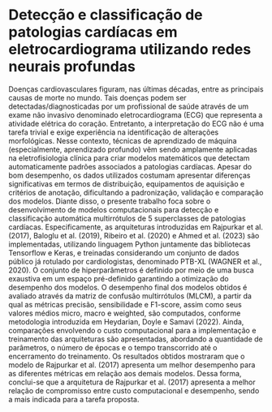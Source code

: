# Detecção e classificação de patologias cardíacas em eletrocardiograma utilizando redes neurais profundas
Doenças cardiovasculares figuram, nas últimas décadas, entre as principais causas de morte no mundo. Tais doenças podem ser detectadas/diagnosticadas por um profissional de saúde através de um exame não invasivo denominado eletrocardiograma (ECG) que representa a atividade elétrica do coração. Entretanto, a interpretação do ECG não é uma tarefa trivial e exige experiência na identificação de alterações morfológicas. Nesse contexto, técnicas de aprendizado de máquina (especialmente, aprendizado profundo) vêm sendo amplamente aplicadas na eletrofisiologia clínica para criar modelos matemáticos que detectam automaticamente padrões associados a patologias cardíacas. Apesar do bom desempenho, os dados utilizados costumam apresentar diferenças significativas em termos de distribuição, equipamentos de aquisição e critérios de anotação, dificultando a padronização, validação e comparação dos modelos. Diante disso, o presente trabalho foca sobre o desenvolvimento de modelos computacionais para detecção e classificação automática multirrótulos de 5 superclasses de patologias cardíacas. Especificamente, as arquiteturas introduzidas em Rajpurkar et al. (2017), Baloglu et al. (2019), Ribeiro et al. (2020) e Ahmed et al. (2023) são implementadas, utilizando linguagem Python juntamente das bibliotecas Tensorflow e Keras, e treinadas considerando um conjunto de dados público já rotulado por cardiologistas, denominado PTB-XL (WAGNER et al., 2020). O conjunto de hiperparâmetros é definido por meio de uma busca exaustiva em um espaço pré-definido garantindo a otimização do desempenho dos modelos. O desempenho final dos modelos obtidos é avaliado através da matriz de confusão multirrótulos (MLCM), a partir da qual as métricas precisão, sensibilidade e F1-score, assim como seus valores médios micro, macro e weighted, são computados, conforme metodologia introduzida em Heydarian, Doyle e Samavi (2022). Ainda, comparações envolvendo o custo computacional para a implementação e treinamento das arquiteturas são apresentadas, abordando a quantidade de parâmetros, o número de épocas e o tempo transcorrido até o encerramento do treinamento. Os resultados obtidos mostraram que o modelo de Rajpurkar et al. (2017) apresenta um melhor desempenho para as diferentes métricas em relação aos demais modelos. Dessa forma, conclui-se que a arquitetura de Rajpurkar et al. (2017) apresenta a melhor relação de compromisso entre custo computacional e desempenho, sendo a mais indicada para a tarefa proposta.
